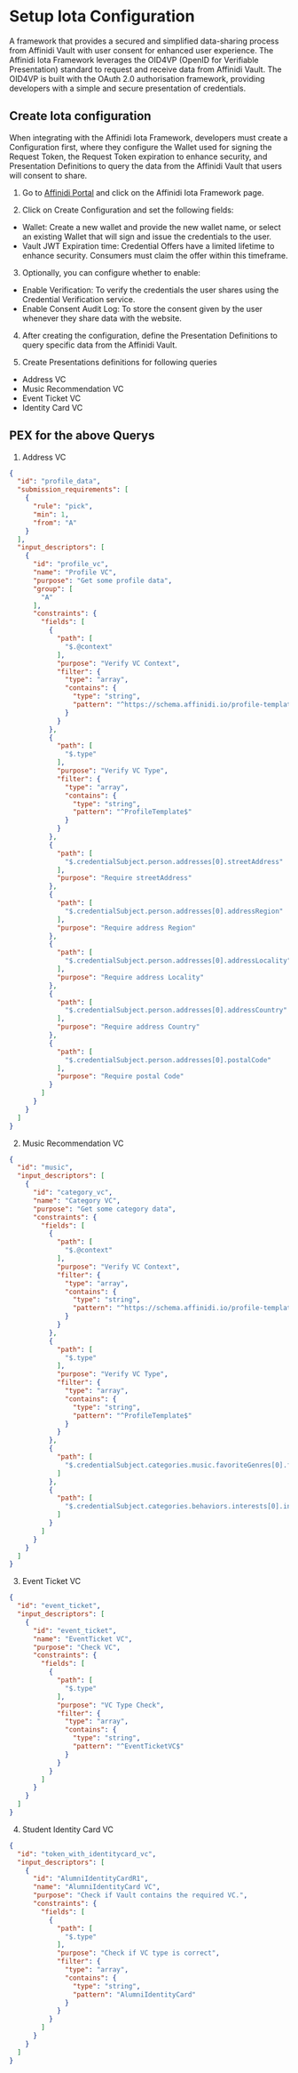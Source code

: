 # Setup Iota Configuration

A framework that provides a secured and simplified data-sharing process from Affinidi Vault with user consent for enhanced user experience.
The Affinidi Iota Framework leverages the OID4VP (OpenID for Verifiable Presentation) standard to request and receive data from Affinidi Vault. The OID4VP is built with the OAuth 2.0 authorisation framework, providing developers with a simple and secure presentation of credentials.

## Create Iota configuration

When integrating with the Affinidi Iota Framework, developers must create a Configuration first, where they configure the Wallet used for signing the Request Token, the Request Token expiration to enhance security, and Presentation Definitions to query the data from the Affinidi Vault that users will consent to share.

1. Go to [Affinidi Portal](https://portal.affinidi.com/login) and click on the Affinidi Iota Framework page.

2. Click on Create Configuration and set the following fields:

- Wallet: Create a new wallet and provide the new wallet name, or select an existing Wallet that will sign and issue the credentials to the user.
- Vault JWT Expiration time: Credential Offers have a limited lifetime to enhance security. Consumers must claim the offer within this timeframe.

3. Optionally, you can configure whether to enable:

- Enable Verification: To verify the credentials the user shares using the Credential Verification service.
- Enable Consent Audit Log: To store the consent given by the user whenever they share data with the website.

4. After creating the configuration, define the Presentation Definitions to query specific data from the Affinidi Vault.

5. Create Presentations definitions for following queries

- Address VC
- Music Recommendation VC
- Event Ticket VC
- Identity Card VC

## PEX for the above Querys

1. Address VC

```Json
{
  "id": "profile_data",
  "submission_requirements": [
    {
      "rule": "pick",
      "min": 1,
      "from": "A"
    }
  ],
  "input_descriptors": [
    {
      "id": "profile_vc",
      "name": "Profile VC",
      "purpose": "Get some profile data",
      "group": [
        "A"
      ],
      "constraints": {
        "fields": [
          {
            "path": [
              "$.@context"
            ],
            "purpose": "Verify VC Context",
            "filter": {
              "type": "array",
              "contains": {
                "type": "string",
                "pattern": "^https://schema.affinidi.io/profile-template/context.jsonld$"
              }
            }
          },
          {
            "path": [
              "$.type"
            ],
            "purpose": "Verify VC Type",
            "filter": {
              "type": "array",
              "contains": {
                "type": "string",
                "pattern": "^ProfileTemplate$"
              }
            }
          },
          {
            "path": [
              "$.credentialSubject.person.addresses[0].streetAddress"
            ],
            "purpose": "Require streetAddress"
          },
          {
            "path": [
              "$.credentialSubject.person.addresses[0].addressRegion"
            ],
            "purpose": "Require address Region"
          },
          {
            "path": [
              "$.credentialSubject.person.addresses[0].addressLocality"
            ],
            "purpose": "Require address Locality"
          },
          {
            "path": [
              "$.credentialSubject.person.addresses[0].addressCountry"
            ],
            "purpose": "Require address Country"
          },
          {
            "path": [
              "$.credentialSubject.person.addresses[0].postalCode"
            ],
            "purpose": "Require postal Code"
          }
        ]
      }
    }
  ]
}
```

2. Music Recommendation VC

```Json
{
  "id": "music",
  "input_descriptors": [
    {
      "id": "category_vc",
      "name": "Category VC",
      "purpose": "Get some category data",
      "constraints": {
        "fields": [
          {
            "path": [
              "$.@context"
            ],
            "purpose": "Verify VC Context",
            "filter": {
              "type": "array",
              "contains": {
                "type": "string",
                "pattern": "^https://schema.affinidi.io/profile-template/context.jsonld$"
              }
            }
          },
          {
            "path": [
              "$.type"
            ],
            "purpose": "Verify VC Type",
            "filter": {
              "type": "array",
              "contains": {
                "type": "string",
                "pattern": "^ProfileTemplate$"
              }
            }
          },
          {
            "path": [
              "$.credentialSubject.categories.music.favoriteGenres[0].favoriteGenre"
            ]
          },
          {
            "path": [
              "$.credentialSubject.categories.behaviors.interests[0].interest"
            ]
          }
        ]
      }
    }
  ]
}
```

3. Event Ticket VC

```Json
{
  "id": "event_ticket",
  "input_descriptors": [
    {
      "id": "event_ticket",
      "name": "EventTicket VC",
      "purpose": "Check VC",
      "constraints": {
        "fields": [
          {
            "path": [
              "$.type"
            ],
            "purpose": "VC Type Check",
            "filter": {
              "type": "array",
              "contains": {
                "type": "string",
                "pattern": "^EventTicketVC$"
              }
            }
          }
        ]
      }
    }
  ]
}
```

4. Student Identity Card VC

```Json
{
  "id": "token_with_identitycard_vc",
  "input_descriptors": [
    {
      "id": "AlumniIdentityCardR1",
      "name": "AlumniIdentityCard VC",
      "purpose": "Check if Vault contains the required VC.",
      "constraints": {
        "fields": [
          {
            "path": [
              "$.type"
            ],
            "purpose": "Check if VC type is correct",
            "filter": {
              "type": "array",
              "contains": {
                "type": "string",
                "pattern": "AlumniIdentityCard"
              }
            }
          }
        ]
      }
    }
  ]
}
```
